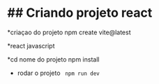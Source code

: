 # ## Criando projeto react

*criaçao do projeto
npm create vite@latest

*react
javascript

*cd nome do projeto
npm install

* rodar o projeto
`` 
npm run dev
``